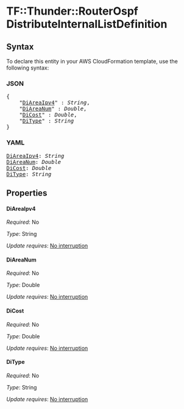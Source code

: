 # TF::Thunder::RouterOspf DistributeInternalListDefinition

## Syntax

To declare this entity in your AWS CloudFormation template, use the following syntax:

### JSON

<pre>
{
    "<a href="#diareaipv4" title="DiAreaIpv4">DiAreaIpv4</a>" : <i>String</i>,
    "<a href="#diareanum" title="DiAreaNum">DiAreaNum</a>" : <i>Double</i>,
    "<a href="#dicost" title="DiCost">DiCost</a>" : <i>Double</i>,
    "<a href="#ditype" title="DiType">DiType</a>" : <i>String</i>
}
</pre>

### YAML

<pre>
<a href="#diareaipv4" title="DiAreaIpv4">DiAreaIpv4</a>: <i>String</i>
<a href="#diareanum" title="DiAreaNum">DiAreaNum</a>: <i>Double</i>
<a href="#dicost" title="DiCost">DiCost</a>: <i>Double</i>
<a href="#ditype" title="DiType">DiType</a>: <i>String</i>
</pre>

## Properties

#### DiAreaIpv4

_Required_: No

_Type_: String

_Update requires_: [No interruption](https://docs.aws.amazon.com/AWSCloudFormation/latest/UserGuide/using-cfn-updating-stacks-update-behaviors.html#update-no-interrupt)

#### DiAreaNum

_Required_: No

_Type_: Double

_Update requires_: [No interruption](https://docs.aws.amazon.com/AWSCloudFormation/latest/UserGuide/using-cfn-updating-stacks-update-behaviors.html#update-no-interrupt)

#### DiCost

_Required_: No

_Type_: Double

_Update requires_: [No interruption](https://docs.aws.amazon.com/AWSCloudFormation/latest/UserGuide/using-cfn-updating-stacks-update-behaviors.html#update-no-interrupt)

#### DiType

_Required_: No

_Type_: String

_Update requires_: [No interruption](https://docs.aws.amazon.com/AWSCloudFormation/latest/UserGuide/using-cfn-updating-stacks-update-behaviors.html#update-no-interrupt)

